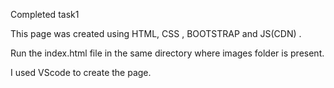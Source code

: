 Completed task1 

This page was created using HTML, CSS , BOOTSTRAP and JS(CDN) .

Run the index.html file in the same directory where images folder is present.

I used VScode to create the page. 
